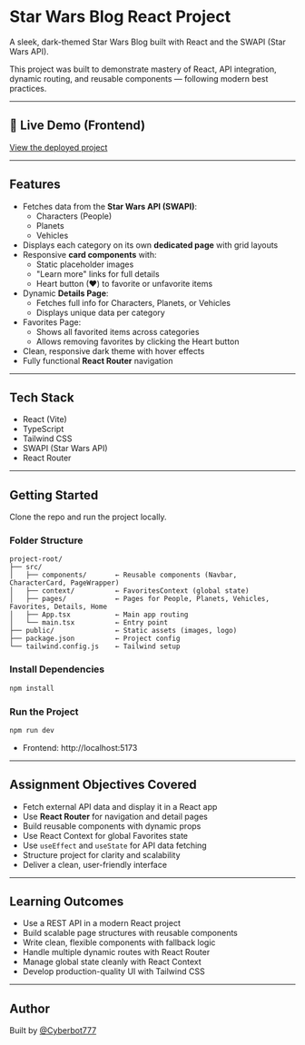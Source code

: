 # Star Wars Blog React Project

A sleek, dark-themed Star Wars Blog built with React and the SWAPI (Star Wars API).

This project was built to demonstrate mastery of React, API integration, dynamic routing, and reusable components — following modern best practices.

---

## 🔗 Live Demo (Frontend)

[View the deployed project](https://starwars-blog-lyart.vercel.app/)

---

## Features

- Fetches data from the **Star Wars API (SWAPI)**:
  - Characters (People)
  - Planets
  - Vehicles
- Displays each category on its own **dedicated page** with grid layouts
- Responsive **card components** with:
  - Static placeholder images
  - "Learn more" links for full details  
  - Heart button (♥) to favorite or unfavorite items
- Dynamic **Details Page**:
  - Fetches full info for Characters, Planets, or Vehicles
  - Displays unique data per category  
- Favorites Page:
  - Shows all favorited items across categories
  - Allows removing favorites by clicking the Heart button
- Clean, responsive dark theme with hover effects
- Fully functional **React Router** navigation

---

## Tech Stack

- React (Vite)
- TypeScript
- Tailwind CSS
- SWAPI (Star Wars API)
- React Router

---

## Getting Started

Clone the repo and run the project locally.

### Folder Structure

```
project-root/
├── src/
│   ├── components/       ← Reusable components (Navbar, CharacterCard, PageWrapper)
│   ├── context/          ← FavoritesContext (global state)
│   ├── pages/            ← Pages for People, Planets, Vehicles, Favorites, Details, Home
│   ├── App.tsx           ← Main app routing
│   └── main.tsx          ← Entry point
├── public/               ← Static assets (images, logo)
├── package.json          ← Project config
└── tailwind.config.js    ← Tailwind setup
```

### Install Dependencies

```bash
npm install
```

### Run the Project

```bash
npm run dev
```

- Frontend: http://localhost:5173

---

## Assignment Objectives Covered

- Fetch external API data and display it in a React app
- Use **React Router** for navigation and detail pages
- Build reusable components with dynamic props
- Use React Context for global Favorites state
- Use `useEffect` and `useState` for API data fetching
- Structure project for clarity and scalability
- Deliver a clean, user-friendly interface

---

## Learning Outcomes

- Use a REST API in a modern React project
- Build scalable page structures with reusable components
- Write clean, flexible components with fallback logic
- Handle multiple dynamic routes with React Router
- Manage global state cleanly with React Context
- Develop production-quality UI with Tailwind CSS

---

## Author

Built by [@Cyberbot777](https://github.com/Cyberbot777)
